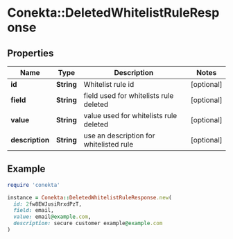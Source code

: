 # Conekta::DeletedWhitelistRuleResponse

## Properties

| Name | Type | Description | Notes |
| ---- | ---- | ----------- | ----- |
| **id** | **String** | Whitelist rule id | [optional] |
| **field** | **String** | field used for whitelists rule deleted | [optional] |
| **value** | **String** | value used for whitelists rule deleted | [optional] |
| **description** | **String** | use an description for whitelisted rule | [optional] |

## Example

```ruby
require 'conekta'

instance = Conekta::DeletedWhitelistRuleResponse.new(
  id: 2fw8EWJusiRrxdPzT,
  field: email,
  value: email@example.com,
  description: secure customer example@example.com
)
```

